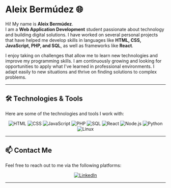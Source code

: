 # Aleix Bermúdez 🌐
Hi! My name is **Aleix Bermúdez**.  
I am a **Web Application Development** student passionate about technology and building digital solutions. I have worked on several personal projects that have helped me develop skills in languages like **HTML, CSS, JavaScript, PHP, and SQL**, as well as frameworks like **React**.  

I enjoy taking on challenges that allow me to learn new technologies and improve my programming skills. I am continuously growing and looking for opportunities to apply what I've learned in professional environments. I adapt easily to new situations and thrive on finding solutions to complex problems.

---

## 🛠 Technologies & Tools
Here are some of the technologies and tools I work with:

<p align="center">
  <img src="https://img.shields.io/badge/HTML-E34F26?style=flat-square&logo=html5&logoColor=white" alt="HTML" />
  <img src="https://img.shields.io/badge/CSS-1572B6?style=flat-square&logo=css3&logoColor=white" alt="CSS" />
  <img src="https://img.shields.io/badge/JavaScript-F7DF1E?style=flat-square&logo=javascript&logoColor=black" alt="JavaScript" />
  <img src="https://img.shields.io/badge/PHP-777BB4?style=flat-square&logo=php&logoColor=white" alt="PHP" />
  <img src="https://img.shields.io/badge/SQL-003B57?style=flat-square&logo=postgresql&logoColor=white" alt="SQL" />
  <img src="https://img.shields.io/badge/React-61DAFB?style=flat-square&logo=react&logoColor=black" alt="React" />
  <img src="https://img.shields.io/badge/Node.js-43853D?style=flat-square&logo=node.js&logoColor=white" alt="Node.js" />
  <img src="https://img.shields.io/badge/Python-3776AB?style=flat-square&logo=python&logoColor=white" alt="Python" />
  <img src="https://img.shields.io/badge/Linux-FCC624?style=flat-square&logo=linux&logoColor=black" alt="Linux" />
</p>

---

## 📫 Contact Me
Feel free to reach out to me via the following platforms:

<p align="center">
  <a href="www.linkedin.com/in/aleix-bermudez" target="_blank">
    <img src="https://img.shields.io/badge/LinkedIn-%230077B5.svg?&style=for-the-badge&logo=linkedin&logoColor=white" alt="LinkedIn" />
  </a>
</p>

---


